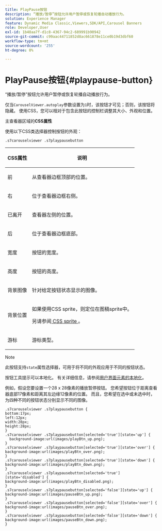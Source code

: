 ```yaml
---
title: PlayPause按钮
description: “播放/暂停”按钮允许用户暂停或恢复轮播自动播放行为。
solution: Experience Manager
feature: Dynamic Media Classic,Viewers,SDK/API,Carousel Banners
role: Developer,User
exl-id: 1b48aa7f-d1c8-4367-94c2-689991b90942
source-git-commit: c99aac44711852d8ac661878e11ce0b19d3dbf60
workflow-type: tm+mt
source-wordcount: '255'
ht-degree: 0%

---
```


# PlayPause按钮{#playpause-button}

“播放/暂停”按钮允许用户暂停或恢复轮播自动播放行为。

<!--<a id="section_6C008EE11212461FA744F2540D38C295"></a>-->

仅当`CarouselViewer.autoplay`参数设置为`1`时，该按钮才可见；否则，该按钮将隐藏。 使用CSS，您可以相对于包含此按钮的控制栏调整其大小、外观和位置。

主查看器区域的&#x200B;**CSS属性**

使用以下CSS类选择器控制按钮的外观：

`.s7carouselviewer .s7playpausebutton`

<table id="table_94EE3F5BBE4547C0B4943471CEE7EDE4"> 
 <thead> 
  <tr> 
   <th colname="col1" class="entry"> <p> CSS属性 </p> </th> 
   <th colname="col2" class="entry"> <p>说明 </p> </th> 
  </tr> 
 </thead>
 <tbody> 
  <tr> 
   <td colname="col1"> <p> <span class="codeph">前</span> </p> </td> 
   <td colname="col2"> <p>从查看器边框顶部的位置。 </p> </td> 
  </tr> 
  <tr> 
   <td colname="col1"> <p> <span class="codeph">右</span> </p> </td> 
   <td colname="col2"> <p>位于查看器边框右侧。 </p> </td> 
  </tr> 
  <tr> 
   <td colname="col1"> <p> <span class="codeph">已离开</span> </p> </td> 
   <td colname="col2"> <p>查看器左侧的位置。 </p> </td> 
  </tr> 
  <tr> 
   <td colname="col1"> <p> <span class="codeph">后</span> </p> </td> 
   <td colname="col2"> <p>位于查看器边框底部。 </p> </td> 
  </tr> 
  <tr> 
   <td colname="col1"> <p> <span class="codeph">宽度</span> </p> </td> 
   <td colname="col2"> <p>按钮的宽度。 </p> </td> 
  </tr> 
  <tr> 
   <td colname="col1"> <p> <span class="codeph">高度</span> </p> </td> 
   <td colname="col2"> <p>按钮的高度。 </p> </td> 
  </tr> 
  <tr> 
   <td colname="col1"> <p> <span class="codeph">背景图像</span> </p> </td> 
   <td colname="col2"> <p>针对给定按钮状态显示的图像。 </p> </td> 
  </tr> 
  <tr> 
   <td colname="col1"> <p> <span class="codeph">背景位置</span> </p> </td> 
   <td colname="col2"> <p> 如果使用CSS sprite，则定位在图稿sprite中。 </p> <p>另请参阅<a href="../../../c-html5-aem-asset-viewers/c-html5-aem-carousel/c-html5-aem-carousel-customizingviewer/c-html5-aem-carousel-customizingviewer.md#section-9b6d8d601cb441d08214dada7bb4eddc" format="dita" scope="local"> CSS sprite </a>。 </p> </td> 
  </tr> 
  <tr> 
   <td colname="col1"> <p> <span class="codeph">游标</span> </p> </td> 
   <td colname="col2"> <p>游标类型。 </p> </td> 
  </tr> 
 </tbody> 
</table>

>[!NOTE]
>
>此按钮支持`state`属性选择器，可用于将不同的外观应用于不同的按钮状态。

按钮工具提示可以本地化。 有关详细信息，请参阅[用户界面元素的本地化](../../../c-html5-aem-asset-viewers/c-html5-aem-carousel/c-html5-aem-carousel-localization.md)。

例如，假设您要设置一个28 x 28像素的播放暂停按钮。 您希望按钮位于距离查看器底部17像素和距离其左边缘12像素的位置。 而且，您希望在选中或未选中时，为四种不同的按钮状态分别显示不同的图像。

```
.s7carouselviewer .s7playpausebutton { 
bottom:17px; 
left:12px; 
width:28px; 
height:28px; 
} 
.s7carouselviewer .s7playpausebutton[selected='true'][state='up'] { 
  background-image:url(images/playBtn_up.png); 
} 
.s7carouselviewer .s7playpausebutton[selected='true'][state='over'] {  
background-image:url(images/playBtn_over.png); 
} 
.s7carouselviewer .s7playpausebutton[selected='true'][state='down'] {  
background-image:url(images/playBtn_down.png); 
} 
.s7carouselviewer .s7playpausebutton[selected='true'][state='disabled'] { 
background-image:url(images/playBtn_disabled.png); 
} 
.s7carouselviewer .s7playpausebutton[selected='false'][state='up'] {  
background-image:url(images/pauseBtn_up.png); 
} 
.s7carouselviewer .s7playpausebutton[selected='false'][state='over'] {  
background-image:url(images/pauseBtn_over.png); 
} 
.s7carouselviewer .s7playpausebutton[selected='false'][state='down'] {  
background-image:url(images/pauseBtn_down.png); 
}
```
